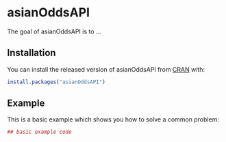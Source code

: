 # asianOddsAPI

The goal of asianOddsAPI is to ...

## Installation

You can install the released version of asianOddsAPI from [CRAN](https://CRAN.R-project.org) with:

``` r
install.packages("asianOddsAPI")
```

## Example

This is a basic example which shows you how to solve a common problem:

``` r
## basic example code
```

